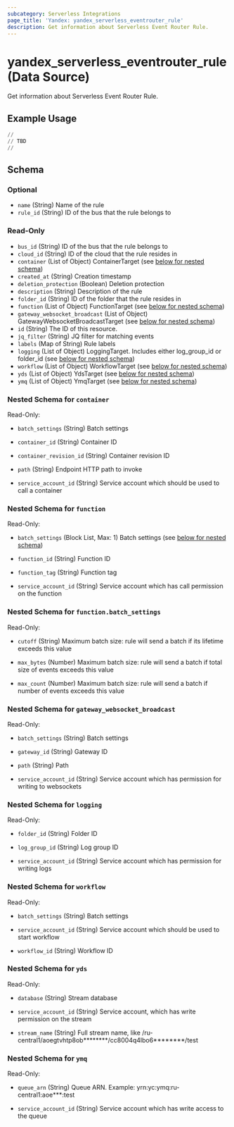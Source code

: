 ```yaml
---
subcategory: Serverless Integrations
page_title: 'Yandex: yandex_serverless_eventrouter_rule'
description: Get information about Serverless Event Router Rule.
---
```


# yandex_serverless_eventrouter_rule (Data Source)

Get information about Serverless Event Router Rule.



## Example Usage

```terraform
//
// TBD
//
```

<!-- schema generated by tfplugindocs -->
## Schema

### Optional

- `name` (String) Name of the rule
- `rule_id` (String) ID of the bus that the rule belongs to

### Read-Only

- `bus_id` (String) ID of the bus that the rule belongs to
- `cloud_id` (String) ID of the cloud that the rule resides in
- `container` (List of Object) ContainerTarget (see [below for nested schema](#nestedatt--container))
- `created_at` (String) Creation timestamp
- `deletion_protection` (Boolean) Deletion protection
- `description` (String) Description of the rule
- `folder_id` (String) ID of the folder that the rule resides in
- `function` (List of Object) FunctionTarget (see [below for nested schema](#nestedatt--function))
- `gateway_websocket_broadcast` (List of Object) GatewayWebsocketBroadcastTarget (see [below for nested schema](#nestedatt--gateway_websocket_broadcast))
- `id` (String) The ID of this resource.
- `jq_filter` (String) JQ filter for matching events
- `labels` (Map of String) Rule labels
- `logging` (List of Object) LoggingTarget. Includes either log_group_id or folder_id (see [below for nested schema](#nestedatt--logging))
- `workflow` (List of Object) WorkflowTarget (see [below for nested schema](#nestedatt--workflow))
- `yds` (List of Object) YdsTarget (see [below for nested schema](#nestedatt--yds))
- `ymq` (List of Object) YmqTarget (see [below for nested schema](#nestedatt--ymq))

<a id="nestedatt--container"></a>
### Nested Schema for `container`

Read-Only:

- `batch_settings` (String) Batch settings

- `container_id` (String) Container ID

- `container_revision_id` (String) Container revision ID

- `path` (String) Endpoint HTTP path to invoke

- `service_account_id` (String) Service account which should be used to call a container



<a id="nestedatt--function"></a>
### Nested Schema for `function`

Read-Only:

- `batch_settings` (Block List, Max: 1) Batch settings (see [below for nested schema](#nestedobjatt--function--batch_settings))

- `function_id` (String) Function ID

- `function_tag` (String) Function tag

- `service_account_id` (String) Service account which has call permission on the function


<a id="nestedobjatt--function--batch_settings"></a>
### Nested Schema for `function.batch_settings`

Read-Only:

- `cutoff` (String) Maximum batch size: rule will send a batch if its lifetime exceeds this value

- `max_bytes` (Number) Maximum batch size: rule will send a batch if total size of events exceeds this value

- `max_count` (Number) Maximum batch size: rule will send a batch if number of events exceeds this value




<a id="nestedatt--gateway_websocket_broadcast"></a>
### Nested Schema for `gateway_websocket_broadcast`

Read-Only:

- `batch_settings` (String) Batch settings

- `gateway_id` (String) Gateway ID

- `path` (String) Path

- `service_account_id` (String) Service account which has permission for writing to websockets



<a id="nestedatt--logging"></a>
### Nested Schema for `logging`

Read-Only:

- `folder_id` (String) Folder ID

- `log_group_id` (String) Log group ID

- `service_account_id` (String) Service account which has permission for writing logs



<a id="nestedatt--workflow"></a>
### Nested Schema for `workflow`

Read-Only:

- `batch_settings` (String) Batch settings

- `service_account_id` (String) Service account which should be used to start workflow

- `workflow_id` (String) Workflow ID



<a id="nestedatt--yds"></a>
### Nested Schema for `yds`

Read-Only:

- `database` (String) Stream database

- `service_account_id` (String) Service account, which has write permission on the stream

- `stream_name` (String) Full stream name, like /ru-central1/aoegtvhtp8ob********/cc8004q4lbo6********/test



<a id="nestedatt--ymq"></a>
### Nested Schema for `ymq`

Read-Only:

- `queue_arn` (String) Queue ARN. Example: yrn:yc:ymq:ru-central1:aoe***:test

- `service_account_id` (String) Service account which has write access to the queue

